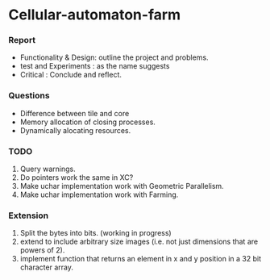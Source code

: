 # Cellular-automaton-farm
### Report
* Functionality & Design: outline the project and problems.
* test and Experiments : as the name suggests
* Critical : Conclude and reflect.

### Questions
* Difference between tile and core
* Memory allocation of closing processes.
* Dynamically alocating resources.

### TODO

1. Query warnings.
2. Do pointers work the same in XC?
3. Make uchar implementation work with Geometric Parallelism.
4. Make uchar implementation work with Farming.

### Extension

1. Split the bytes into bits. (working in progress)
2. extend to include arbitrary size images (i.e. not just dimensions that are powers of 2).
3. implement function that returns an element in x and y position in a 32 bit character array.


